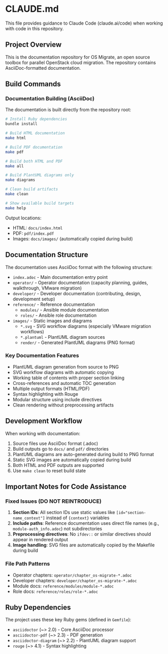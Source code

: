 # CLAUDE.md

This file provides guidance to Claude Code (claude.ai/code) when working with code in this repository.

## Project Overview

This is the documentation repository for OS Migrate, an open source toolbox for parallel OpenStack cloud migration. The repository contains AsciiDoc-formatted documentation.

## Build Commands

### Documentation Building (AsciiDoc)

The documentation is built directly from the repository root:

```bash
# Install Ruby dependencies
bundle install

# Build HTML documentation
make html

# Build PDF documentation
make pdf

# Build both HTML and PDF
make all

# Build PlantUML diagrams only
make diagrams

# Clean build artifacts
make clean

# Show available build targets
make help
```

Output locations:
- HTML: `docs/index.html`
- PDF: `pdf/index.pdf`
- Images: `docs/images/` (automatically copied during build)

## Documentation Structure

The documentation uses AsciiDoc format with the following structure:

- `index.adoc` - Main documentation entry point
- `operator/` - Operator documentation (capacity planning, guides, walkthrough, VMware migration)
- `developer/` - Developer documentation (contributing, design, development setup)
- `reference/` - Reference documentation
  - `modules/` - Ansible module documentation
  - `roles/` - Ansible role documentation
- `images/` - Static images and diagrams
  - `*.svg` - SVG workflow diagrams (especially VMware migration workflows)
  - `*.plantuml` - PlantUML diagram sources
  - `render/` - Generated PlantUML diagrams (PNG format)

### Key Documentation Features
- PlantUML diagram generation from source to PNG
- SVG workflow diagrams with automatic copying
- Working table of contents with proper section linking
- Cross-references and automatic TOC generation
- Multiple output formats (HTML/PDF)
- Syntax highlighting with Rouge
- Modular structure using include directives
- Clean rendering without preprocessing artifacts

## Development Workflow

When working with documentation:

1. Source files use AsciiDoc format (.adoc)
2. Build outputs go to `docs/` and `pdf/` directories
3. PlantUML diagrams are auto-generated during build to PNG format
4. Static SVG images are automatically copied during build
5. Both HTML and PDF outputs are supported
6. Use `make clean` to reset build state

## Important Notes for Code Assistance

### Fixed Issues (DO NOT REINTRODUCE)
1. **Section IDs**: All section IDs use static values like `[id="section-name_context"]` instead of `{context}` variables
2. **Include paths**: Reference documentation uses direct file names (e.g., `module-auth_info.adoc`) not subdirectories
3. **Preprocessing directives**: No `ifdev::` or similar directives should appear in rendered output
4. **Image handling**: SVG files are automatically copied by the Makefile during build

### File Path Patterns
- Operator chapters: `operator/chapter_os-migrate-*.adoc`
- Developer chapters: `developer/chapter_os-migrate-*.adoc`
- Module docs: `reference/modules/module-*.adoc`
- Role docs: `reference/roles/role-*.adoc`

## Ruby Dependencies

The project uses these key Ruby gems (defined in `Gemfile`):
- `asciidoctor` (~> 2.0) - Core AsciiDoc processor
- `asciidoctor-pdf` (~> 2.3) - PDF generation
- `asciidoctor-diagram` (~> 2.2) - PlantUML diagram support
- `rouge` (~> 4.1) - Syntax highlighting